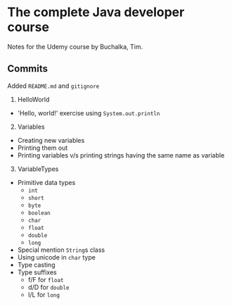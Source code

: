 # The complete Java developer course
Notes for the Udemy course by Buchalka, Tim.

## Commits

Added `README.md` and `gitignore`

1. HelloWorld
* 'Hello, world!' exercise using `System.out.println`

2. Variables
* Creating new variables
* Printing them out
* Printing variables v/s printing strings having the same name as variable

3. VariableTypes
* Primitive data types
    * `int`
    * `short`
    * `byte`
    * `boolean`
    * `char`
    * `float`
    * `double`
    * `long`
* Special mention `String`s class
* Using unicode in `char` type
* Type casting
* Type suffixes
    * f/F for `float`
    * d/D for `double`
    * l/L for `long`
